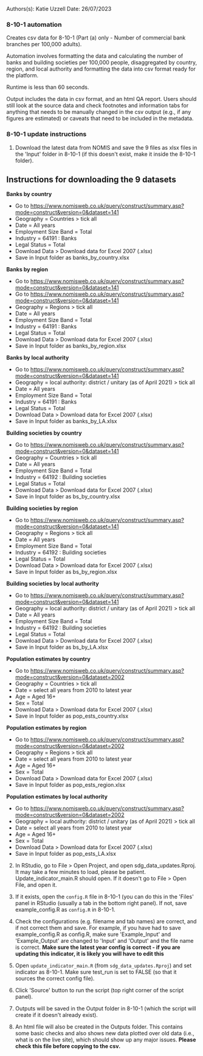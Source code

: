 Authors(s): Katie Uzzell
Date: 26/07/2023

### 8-10-1 automation

Creates csv data for 8-10-1 (Part (a) only - Number of commercial bank branches per 100,000 adults).

Automation involves formatting the data and calculating the number of banks and building societies per 100,000 people, disaggregated by country, region, and local authority and formatting the data into csv format ready for the platform. 

Runtime is less than 60 seconds.

Output includes the data in csv format, and an html QA report. Users should still look at the source data and check footnotes and information tabs for anything that needs to be manually changed in the csv output (e.g., if any figures are estimated) or caveats that need to be included in the metadata. 

### 8-10-1 update instructions

1) Download the latest data from NOMIS and save the 9 files as xlsx files in the 'Input' folder in 8-10-1 (if this doesn't exist, make it inside the 8-10-1 folder).  

## Instructions for downloading the 9 datasets

**Banks by country** 
- Go to https://www.nomisweb.co.uk/query/construct/summary.asp?mode=construct&version=0&dataset=141 
- Geography = Countries > tick all
- Date = All years
- Employment Size Band = Total
- Industry = 64191 : Banks
- Legal Status = Total
- Download Data > Download data for Excel 2007 (.xlsx) 
- Save in Input folder as banks_by_country.xlsx

**Banks by region**
- Go to https://www.nomisweb.co.uk/query/construct/summary.asp?mode=construct&version=0&dataset=141 
- Go to https://www.nomisweb.co.uk/query/construct/summary.asp?mode=construct&version=0&dataset=141 
- Geography = Regions > tick all
- Date = All years
- Employment Size Band = Total
- Industry = 64191 : Banks
- Legal Status = Total
- Download Data > Download data for Excel 2007 (.xlsx) 
- Save in Input folder as banks_by_region.xlsx

**Banks by local authority**
- Go to https://www.nomisweb.co.uk/query/construct/summary.asp?mode=construct&version=0&dataset=141 
- Geography = local authority: district / unitary (as of April 2021) > tick all
- Date = All years
- Employment Size Band = Total
- Industry = 64191 : Banks
- Legal Status = Total
- Download Data > Download data for Excel 2007 (.xlsx) 
- Save in Input folder as banks_by_LA.xlsx

**Building societies by country**
- Go to https://www.nomisweb.co.uk/query/construct/summary.asp?mode=construct&version=0&dataset=141 
- Geography = Countries > tick all
- Date = All years
- Employment Size Band = Total
- Industry = 64192 : Building societies
- Legal Status = Total
- Download Data > Download data for Excel 2007 (.xlsx) 
- Save in Input folder as bs_by_country.xlsx

**Building societies by region**
- Go to https://www.nomisweb.co.uk/query/construct/summary.asp?mode=construct&version=0&dataset=141 
- Geography = Regions > tick all
- Date = All years
- Employment Size Band = Total
- Industry = 64192 : Building societies
- Legal Status = Total
- Download Data > Download data for Excel 2007 (.xlsx) 
- Save in Input folder as bs_by_region.xlsx

**Building societies by local authority**
- Go to https://www.nomisweb.co.uk/query/construct/summary.asp?mode=construct&version=0&dataset=141 
- Geography = local authority: district / unitary (as of April 2021) > tick all
- Date = All years
- Employment Size Band = Total
- Industry = 64192 : Building societies
- Legal Status = Total
- Download Data > Download data for Excel 2007 (.xlsx) 
- Save in Input folder as bs_by_LA.xlsx 

**Population estimates by country**
- Go to https://www.nomisweb.co.uk/query/construct/summary.asp?mode=construct&version=0&dataset=2002
- Geography = Countries > tick all
- Date = select all years from 2010 to latest year
- Age = Aged 16+
- Sex = Total
- Download Data > Download data for Excel 2007 (.xlsx) 
- Save in Input folder as pop_ests_country.xlsx 

**Population estimates by region**
- Go to https://www.nomisweb.co.uk/query/construct/summary.asp?mode=construct&version=0&dataset=2002
- Geography = Regions > tick all
- Date = select all years from 2010 to latest year
- Age = Aged 16+
- Sex = Total
- Download Data > Download data for Excel 2007 (.xlsx) 
- Save in Input folder as pop_ests_region.xlsx 

**Population estimates by local authority**
- Go to https://www.nomisweb.co.uk/query/construct/summary.asp?mode=construct&version=0&dataset=2002
- Geography = local authority: district / unitary (as of April 2021) > tick all
- Date = select all years from 2010 to latest year
- Age = Aged 16+
- Sex = Total
- Download Data > Download data for Excel 2007 (.xlsx) 
- Save in Input folder as pop_ests_LA.xlsx 

2) In RStudio, go to File > Open Project, and open sdg_data_updates.Rproj. It may take a few minutes to load, please be patient. Update_indicator_main.R should open. If it doesn't go to File > Open File, and open it. 

3) If it exists, open the `config.R` file in 8-10-1 (you can do this in the 'Files' panel in RStudio (usually a tab in the bottom right panel). If not, save example_config.R as `config.R` in 8-10-1.

4) Check the configurations (e.g. filename and tab names) are correct, and if not correct them and save. For example, if you have had to save example_config.R as config.R, make sure 'Example_Input' and 'Example_Output' are changed to 'Input' and 'Output' and the file name is correct. **Make sure the latest year config is correct - if you are updating this indicator, it is likely you will have to edit this**  

5) Open `update_indicator_main.R` (from `sdg_data_updates.Rproj`) and set indicator as 8-10-1. Make sure test_run is set to FALSE (so that it sources the correct config file). 

6) Click 'Source' button to run the script (top right corner of the script panel).  

7) Outputs will be saved in the Output folder in 8-10-1 (which the script will create if it doesn't already exist). 

8) An html file will also be created in the Outputs folder. This contains some basic checks and also shows new data plotted over old data (i.e., what is on the live site), which should show up any major issues. **Please check this file before copying to the csv.**

